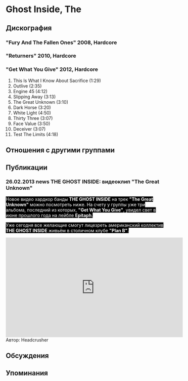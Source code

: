 # Ghost Inside, The



## Дискография

### "Fury And The Fallen Ones" 2008, Hardcore



### "Returners" 2010, Hardcore



### "Get What You Give" 2012, Hardcore

01. This Is What I Know About Sacrifice (1:29)
02. Outlive (2:35)
03. Engine 45 (4:12)
04. Slipping Away (3:13)
05. The Great Unknown (3:10)
06. Dark Horse (3:20)
07. White Light (4:50)
08. Thirty Three (3:07)
09. Face Value (3:50)
10. Deceiver (3:07)
11. Test The Limits (4:18)


## Отношения с другими группами


## Публикации

### 26.02.2013 news THE GHOST INSIDE: видеоклип &quot;The Great Unknown&quot;

<P><FONT style="BACKGROUND-COLOR: #000000" color=#ffffff>Новое видео хардкор банды <STRONG>THE GHOST INSIDE</STRONG> на трек <STRONG>"The Great Unknown"</STRONG> можно посмотреть ниже. На счету у группы уже три альбома, последний из которых, <STRONG>"Get What You Give"</STRONG>,&nbsp;увидел свет&nbsp;в июне прошлого года на лейбле <STRONG>Epitaph</STRONG>.</FONT></P>
<P><FONT style="BACKGROUND-COLOR: #000000" color=#ffffff>Уже сегодня все желающие смогут лицезреть американский коллектив <STRONG>THE GHOST INSIDE</STRONG> живьём в столичном клубе <STRONG>"Plan B"</STRONG>.</FONT></P>
<CENTER><IFRAME height=315 src="http://www.youtube.com/embed/Gc_nr8U10Lc" frameBorder=0 width=560 allowfullscreen></IFRAME></CENTER>
Автор: Headcrusher


## Обсуждения


## Упоминания

